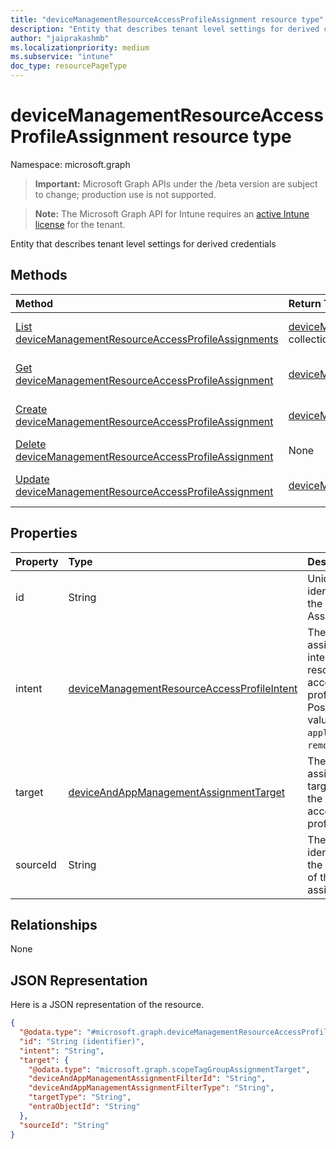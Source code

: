 ```yaml
---
title: "deviceManagementResourceAccessProfileAssignment resource type"
description: "Entity that describes tenant level settings for derived credentials"
author: "jaiprakashmb"
ms.localizationpriority: medium
ms.subservice: "intune"
doc_type: resourcePageType
---
```


# deviceManagementResourceAccessProfileAssignment resource type

Namespace: microsoft.graph

> **Important:** Microsoft Graph APIs under the /beta version are subject to change; production use is not supported.

> **Note:** The Microsoft Graph API for Intune requires an [active Intune license](https://go.microsoft.com/fwlink/?linkid=839381) for the tenant.

Entity that describes tenant level settings for derived credentials

## Methods
|Method|Return Type|Description|
|:---|:---|:---|
|[List deviceManagementResourceAccessProfileAssignments](../api/intune-rapolicy-devicemanagementresourceaccessprofileassignment-list.md)|[deviceManagementResourceAccessProfileAssignment](../resources/intune-rapolicy-devicemanagementresourceaccessprofileassignment.md) collection|List properties and relationships of the [deviceManagementResourceAccessProfileAssignment](../resources/intune-rapolicy-devicemanagementresourceaccessprofileassignment.md) objects.|
|[Get deviceManagementResourceAccessProfileAssignment](../api/intune-rapolicy-devicemanagementresourceaccessprofileassignment-get.md)|[deviceManagementResourceAccessProfileAssignment](../resources/intune-rapolicy-devicemanagementresourceaccessprofileassignment.md)|Read properties and relationships of the [deviceManagementResourceAccessProfileAssignment](../resources/intune-rapolicy-devicemanagementresourceaccessprofileassignment.md) object.|
|[Create deviceManagementResourceAccessProfileAssignment](../api/intune-rapolicy-devicemanagementresourceaccessprofileassignment-create.md)|[deviceManagementResourceAccessProfileAssignment](../resources/intune-rapolicy-devicemanagementresourceaccessprofileassignment.md)|Create a new [deviceManagementResourceAccessProfileAssignment](../resources/intune-rapolicy-devicemanagementresourceaccessprofileassignment.md) object.|
|[Delete deviceManagementResourceAccessProfileAssignment](../api/intune-rapolicy-devicemanagementresourceaccessprofileassignment-delete.md)|None|Deletes a [deviceManagementResourceAccessProfileAssignment](../resources/intune-rapolicy-devicemanagementresourceaccessprofileassignment.md).|
|[Update deviceManagementResourceAccessProfileAssignment](../api/intune-rapolicy-devicemanagementresourceaccessprofileassignment-update.md)|[deviceManagementResourceAccessProfileAssignment](../resources/intune-rapolicy-devicemanagementresourceaccessprofileassignment.md)|Update the properties of a [deviceManagementResourceAccessProfileAssignment](../resources/intune-rapolicy-devicemanagementresourceaccessprofileassignment.md) object.|

## Properties
|Property|Type|Description|
|:---|:---|:---|
|id|String|Unique identifier for the Assignments|
|intent|[deviceManagementResourceAccessProfileIntent](../resources/intune-rapolicy-devicemanagementresourceaccessprofileintent.md)|The assignment intent for the resource access profile. Possible values are: `apply`, `remove`.|
|target|[deviceAndAppManagementAssignmentTarget](../resources/intune-shared-deviceandappmanagementassignmenttarget.md)|The assignment target for the resource access profile.|
|sourceId|String|The identifier of the source of the assignment.|

## Relationships
None

## JSON Representation
Here is a JSON representation of the resource.
<!-- {
  "blockType": "resource",
  "keyProperty": "id",
  "@odata.type": "microsoft.graph.deviceManagementResourceAccessProfileAssignment"
}
-->
``` json
{
  "@odata.type": "#microsoft.graph.deviceManagementResourceAccessProfileAssignment",
  "id": "String (identifier)",
  "intent": "String",
  "target": {
    "@odata.type": "microsoft.graph.scopeTagGroupAssignmentTarget",
    "deviceAndAppManagementAssignmentFilterId": "String",
    "deviceAndAppManagementAssignmentFilterType": "String",
    "targetType": "String",
    "entraObjectId": "String"
  },
  "sourceId": "String"
}
```
